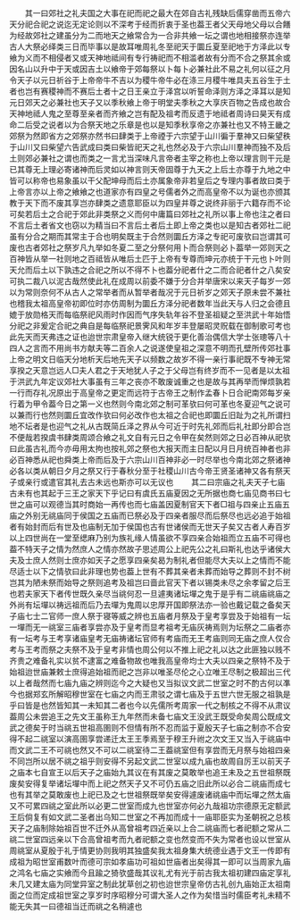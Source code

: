 <!-- { "loadSidebar": true } -->
　　其一曰郊社之礼夫国之大事在祀而祀之最大在郊自古礼残缺后儒穿凿而五帝六天分祀合祀之说迄无定论则以不深考于经而折衷于圣也葢王者父天母地父母以合饍为经故郊社之建虽分为二而地天之飨常合为一合非共飨一坛之谓也地相接祭亦连举古人大祭必绎类三日而毕事以是故耳唯周礼冬至祀天于圜丘夏至祀地于方泽此以专飨为义而不相侵者又或天神地祗间有专行祷祀而不相滥者故有分而不合之祭其余或因名山以升中于天或因吉土以飨帝于郊每祭以卜每卜必兼社此不易之礼何以征之月令天子以元日祈谷于上帝帝牛不吉以为稷牛帝牛必在涤三月稷牛唯具夫五谷生于土者也岂有赛稷神而不赛后土者十之日王亲立于泽宫以听誓命泽则方泽之泽耳以是知元日郊天之必兼社也天子又以季秋飨上帝于明堂夫季秋之大享庆百物之告成也故合天神地祗人鬼之至尊至亲者而齐飨之岂有配及祖考而反遗于地祗者周诗曰昊天有成命二后受之说者以为合祭天地之乐章是也以是知季秋享帝之亦兼社也又不特王畿之郊祭为然即省方之郊祭亦然书曰肆类于上帝禋于六宗望于山川徧于羣神又曰柴望秩于山川又曰柴望六告武成曰类曰柴皆祀天之礼也然必及于六宗山川羣神而独不及后土则郊必兼社之谓也而类之一言尤当深味凡言帝者主宰之称也上帝以理言则干元是已其尊无上理必寄诸神而后灵如以神言则天帝固尊于九天之上后土亦尊于九地之中皆可以称帝也易象虽以干父配坤母而后土亦属象帝非若皇后之专理内事者故曰类于上帝言亦以上帝之飨飨之也道家亦有四皇之号儒者外之而高皇帝不以为诞也亦颁其教于天下而不废其享岂亦肆类之遗意耶臣以为四皇并尊之说终非丽于六籍存而不论可矣若后土之合祀于郊此非类祭之义而何中庸篇曰郊社之礼所以事上帝也注之者曰不言后土者省文也窃以为精当曰不言后土者后土即上帝之类也以是知古者郊社二祀虽有分合之期而其常主于合也明矣既主于合然则圜丘方泽之专祀可废欤曰岂谓其可废也古者郊社之祭岁凡九举如冬夏二至之分祭何用卜而合祭则必卜葢举一郊则天之百神皆从举一社则地之百祗皆从唯后土匹于上帝有专尊而坤元亦统于干元也卜叶则天允而后土以下孰违之合祀之所以不得不卜也葢分祀者什之二而合祀者什之八矣安可执二裁八以泥古哉然使此礼在成周以前委不嫌于分合并举唐宋以来天子每岁一郊以为常则奈何不从古人之常举者而从暂举者哉况于元日祈岁之郊天子原未尝不兼社也稽我太祖高皇帝初即位时亦仿周制为圜丘方泽分祀者数年当此天与人归之会德且媲于放勋格天而每临祭祀风雨时作因而气序失轨年谷不登圣祖疑之至洪武十年始悟分祀之非爰定合祀之典自是每临祭祀景霁风和年岁丰登屡昭灵贶载在御制歌可考也此先天而天弗违之证也迨世宗肃皇帝入继大统锐于更化善治偶信大学士张璁等八十四人之言而不用尚书方献夫等二百余人之说遂使皇祖之深意不明而孔壁所传郊社事上帝之明文日临天分地析天后地先天子以频数之故岁不得一亲行事祀既不专神无常享揆之天意岂远人□夫人君之于天地犹人子之于父母岂有终岁而不一见者是以太祖于洪武九年定议郊社大事虽有三年之丧亦不敢废诚重之也是故与其再举而惮烦孰若一行而存礼况原出于高皇帝之更定而远符于古帝王之制作孟春卜日合祀南郊每岁亲行着为甲令葢今日之第一义也然则今南北郊之制可革欤曰何可革也冬夏迎气之说可以兼而行也然则圜丘宜改作欤曰何必改作也太祖之合祀也即圜丘旧趾为之礼所谓扫地不坛者是也迎气之礼从古既简丘泽之界从今可近于时先礼郊而后礼社即分即合岂不便哉若揆虞书肆类周颂合飨之礼文自有元日之令甲在矣然则郊之日必百神从祀欤曰此虽古礼而今亦毋用太拘也按礼郊之祭也大报天而主日配以月日月统百神者也非必百神悉从祀也舜类上帝而后及于六宗山川百神非必一时尽举也今南北郊之祭诸神必各以类从朝日夕月之祭又行于春秋分至于社稷山川古今帝王贤圣诸神又各有祭天子或亲行或遣官其礼去古未远也斯亦可以无议也 
　　其二曰宗庙之礼夫天子七庙古未有也其起于三王之家天下乎记曰有虞氏五庙夏因之无所据也商七庙见商书曰七世之庙可以观德当其时商始一再传也而七庙盖因夏制官天下者□祖与四亲止五庙五庙之外别无祧庙同于侯国之五庙而已祭必及于四亲者服尽而后祭尽也远必追于始祖者有始封而后有世及也庙制无加于侯国也古有世诸侯而无世天子矣又古者人寿百岁以上四世尚在一堂至缌麻乃别为族礼缘人情虽欲不享四亲合始祖而立五庙不可得也葢不特天子之情为然庶人之情亦然故子思述周公上祀先公之礼曰斯礼也达乎诸侯大夫及士庶人然则士庶亦如天子之愿享四亲矣曷为制礼者但能尽大夫以上之情而不能尽适士以下之情欤曰此非理也势也葢上世有不葬其亲者未葬而始导之葬则不封不树岂其为陋未祭而始导之祭则追考及祖岂曰啬此官天下者以锡类未尽之余孝留之后王也若夫家天下者传世既久亲尽当祧何忍一旦遽夷诸坛墠之鬼于是乎有二祧庙祧庙之外尚有坛墠以祷远祖而后乃去墠为鬼周以忠厚开国即祭法亦一验也戴记载之备矣天子庙七士二官师一庶人祭于寝等威之辨也五庙者月祭及于皇考享尝及于始祖有一坛一墠而无一祧室三庙者享尝亦及于皇考而显考祖考无庙灰祷焉则为坛祭之二庙者亦有一坛考与王考享诸庙皇考无庙祷诸坛官师有考庙而无王考庙则同无庙之庶人仅合考与王考而祭之夫祭不及于皇考非情也周公何以不推上祀之礼以达之此匪独以贱不齐贵之难备礼实以贫不逮富之难备物故也唯我高皇帝均士大夫以四亲之祭特不及于始祖迨世庙兼敕士庶得追始祖而祀之岂非以唯圣尽伦之心立唯王尽制之极超出三代以上者哉然而七庙九庙之辨则迄今之大疑也又当拟议文武二世室之时不酌古何以凖今也据郑玄所解昭穆世室在七庙之内而王肃驳之谓七庙及于五世六世无服之祖孰是乎曰皆是也然皆知其一未知其二者也今以先儒所考周家一代之制核之不得不从肃议葢周公未尝追王之先文王虽称王九年然而未备七庙文王没武王既受命矣周公既成文武之德矣于时当祧五世祖高圉则不但情有所不忍而监于夏殷天子七庙之制亦不合安得不起二祧室以演高圉享尝递迁太王王季焉至于穆王升祔之次文王又当入于祧庙中而文武二王不可祧也然又不可以二祧室待二王葢祧室但有享尝而无月祭与始祖四亲不同岂所以居不祧之祖乎则安得不另起文武二世室以成九庙也故周自厉王以前天子之庙本七自宣王以后天子之庙始九其议在有其废之莫敢举也追王未及之五世祖祭既废矣安得复举诸坛墠中而上祀之然天子又不可仍五庙之旧此所以必合二祧庙而成七也有其举之莫敢废也上祀已及之七世祖祭既举矣安得遽废诸祧庙中而坛墠之然太庙又不可累四祧之室此所以必更二世室而成九也世室亦何必九哉祖功宗德原无定额武王后倘复有如文武二圣者出乌知二世室之不再加而成十一庙耶臣实为圣朝祝之总核天子之庙制除始祖百世不迁外从高曾祖考四近亲以上合二祧庙而七者祀额之常从二祧二世室四远亲以下合高曾祖考而九者祀额之变也然变而不失为常者也设以世室从周祧室从夏殷于礼于情更协则我明其独盛矣我太祖身集大统德业遇于文王一传即有成祖为昭世室甫数叶而德可宗如孝庙功可祖如世庙者出矣得其一即可以当周家九庙之鸿名七庙之实飨而今且踰之猗欤盛哉其议礼尤有光于前古我太祖初建四庙定享礼未几又建太庙为同堂异室之制此犹草创之初也迨世宗皇帝仿古礼创九庙始正太祖南面之位而定成祖世室之享岁时序昭穆分可谓大圣人之作为矣惜当时儒臣考礼未精不能无失其一曰德祖当迁而祧之名稍遽也 
